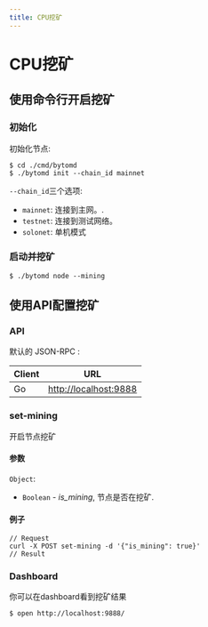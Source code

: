 ```yaml
---
title: CPU挖矿
---
```


# CPU挖矿

<a name="49630c60"></a>
## 使用命令行开启挖矿

<a name="2cb472ff"></a>
### 初始化

初始化节点:

```
$ cd ./cmd/bytomd
$ ./bytomd init --chain_id mainnet
```

`--chain_id`三个选项:

* `mainnet`: 连接到主网。.
* `testnet`: 连接到测试网络。
* `solonet`: 单机模式

<a name="e9975c0d"></a>
### 启动并挖矿

```
$ ./bytomd node --mining
```

<a name="69576928"></a>
## 使用API配置挖矿

<a name="API"></a>
### API

默认的 JSON-RPC :

| Client | URL |
| --- | --- |
| Go | [http://localhost:9888](http://localhost:9888/) |


<a name="set-mining"></a>
### set-mining

开启节点挖矿

<a name="3d0a2df9"></a>
#### 参数

`Object`:

* `Boolean` - _is_mining_, 节点是否在挖矿.

<a name="8cb94eb1"></a>
#### 例子

```
// Request
curl -X POST set-mining -d '{"is_mining": true}'
// Result
```

<a name="Dashboard"></a>
### Dashboard

你可以在dashboard看到挖矿结果

```
$ open http://localhost:9888/
```

